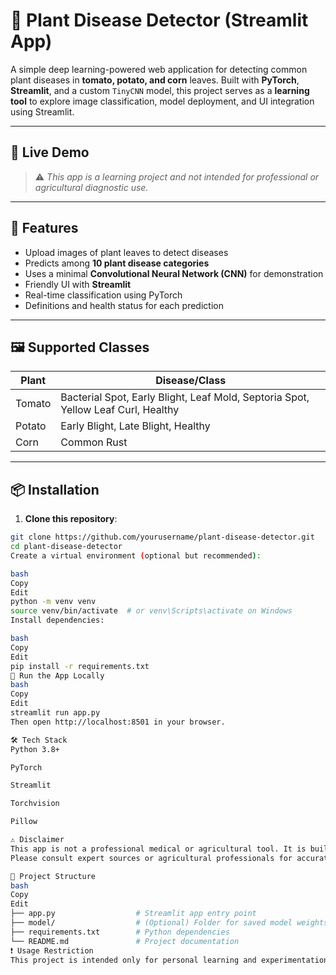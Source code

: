 # 🌿 Plant Disease Detector (Streamlit App)

A simple deep learning-powered web application for detecting common plant diseases in **tomato, potato, and corn** leaves. Built with **PyTorch**, **Streamlit**, and a custom `TinyCNN` model, this project serves as a **learning tool** to explore image classification, model deployment, and UI integration using Streamlit.

---

## 🚀 Live Demo

> ⚠️ *This app is a learning project and not intended for professional or agricultural diagnostic use.*



---

## 🧠 Features

- Upload images of plant leaves to detect diseases
- Predicts among **10 plant disease categories**
- Uses a minimal **Convolutional Neural Network (CNN)** for demonstration
- Friendly UI with **Streamlit**
- Real-time classification using PyTorch
- Definitions and health status for each prediction

---

## 🖼️ Supported Classes

| Plant   | Disease/Class                |
|---------|------------------------------|
| Tomato  | Bacterial Spot, Early Blight, Leaf Mold, Septoria Spot, Yellow Leaf Curl, Healthy |
| Potato  | Early Blight, Late Blight, Healthy |
| Corn    | Common Rust |

---

## 📦 Installation

1. **Clone this repository**:

```bash
git clone https://github.com/yourusername/plant-disease-detector.git
cd plant-disease-detector
Create a virtual environment (optional but recommended):

bash
Copy
Edit
python -m venv venv
source venv/bin/activate  # or venv\Scripts\activate on Windows
Install dependencies:

bash
Copy
Edit
pip install -r requirements.txt
🧪 Run the App Locally
bash
Copy
Edit
streamlit run app.py
Then open http://localhost:8501 in your browser.

🛠 Tech Stack
Python 3.8+

PyTorch

Streamlit

Torchvision

Pillow

⚠️ Disclaimer
This app is not a professional medical or agricultural tool. It is built purely for educational purposes and may produce incorrect or misleading results.
Please consult expert sources or agricultural professionals for accurate diagnoses and recommendations.

📁 Project Structure
bash
Copy
Edit
├── app.py                  # Streamlit app entry point
├── model/                  # (Optional) Folder for saved model weights
├── requirements.txt        # Python dependencies
└── README.md               # Project documentation
❗ Usage Restriction
This project is intended only for personal learning and experimentation.

